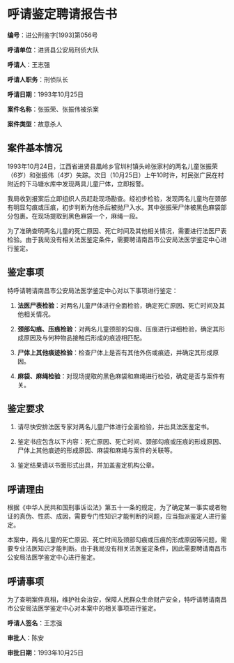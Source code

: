 # 呼请鉴定聘请报告书

**编号**：进公刑鉴字[1993]第056号

**呼请单位**：进贤县公安局刑侦大队

**呼请人**：王志强

**呼请人职务**：刑侦队长

**呼请日期**：1993年10月25日

**案件名称**：张振荣、张振伟被杀案

**案件类型**：故意杀人

## 案件基本情况

1993年10月24日，江西省进贤县凰岭乡官圳村镇头岭张家村的两名儿童张振荣（6岁）和张振伟（4岁）失踪。次日（10月25日）上午10时许，村民张广民在村附近的下马塘水库中发现两具儿童尸体，立即报警。

我局收到报案后立即组织人员赶赴现场勘查。经初步检验，发现两名儿童均在颈部有明显勾痕或压痕，初步判断为他杀后被抛尸入水。其中张振荣尸体被黑色麻袋部分包裹。在现场提取到黑色麻袋一个，麻绳一段。

为了准确查明两名儿童的死亡原因、死亡时间及其他相关情况，需要进行法医尸表检验。由于我局没有相关法医鉴定条件，需要聘请南昌市公安局法医学鉴定中心进行鉴定。

## 鉴定事项

特呼请聘请南昌市公安局法医学鉴定中心对以下事项进行鉴定：

1. **法医尸表检验**：对两名儿童尸体进行全面检验，确定死亡原因、死亡时间及其他相关情况。

2. **颈部勾痕、压痕检验**：对两名儿童颈部的勾痕、压痕进行详细检验，确定其形成原因及与何种物品接触后形成的痕迹相匹配。

3. **尸体上其他痕迹检验**：检查尸体上是否有其他外伤或痕迹，并确定其形成原因。

4. **麻袋、麻绳检验**：对现场提取的黑色麻袋和麻绳进行检验，确定是否与案件有关。

## 鉴定要求

1. 请尽快安排法医专家对两名儿童尸体进行全面检验，并出具法医鉴定书。

2. 鉴定书应包含以下内容：死亡原因、死亡时间、颈部勾痕或压痕的形成原因、尸体上其他痕迹的形成原因、麻袋和麻绳与案件的关联等。

3. 鉴定结果请以书面形式出具，并加盖鉴定机构公章。

## 呼请理由

根据《中华人民共和国刑事诉讼法》第五十一条的规定，为了确定某一事实或者物证的真伪、性质、成因，需要专门性知识才能判断的问题，应当指派鉴定人进行鉴定。

本案中，两名儿童的死亡原因、死亡时间及颈部勾痕或压痕的形成原因等问题，需要专业法医知识才能判断。由于我局没有相关法医鉴定条件，因此需要聘请南昌市公安局法医学鉴定中心进行鉴定。

## 呼请事项

为了查明案件真相，维护社会治安，保障人民群众生命财产安全，特呼请聘请南昌市公安局法医学鉴定中心对本案中的相关事项进行鉴定。

**呼请人签名**：王志强

**审批人**：陈安

**审批日期**：1993年10月25日